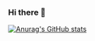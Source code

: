 ### Hi there 👋
[![Anurag's GitHub stats](https://github-readme-stats.vercel.app/api?lucasyule2212=anuraghazra)](https://github.com/anuraghazra/github-readme-stats)
